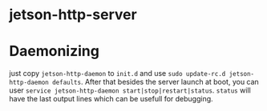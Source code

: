 # jetson-http-server

# Daemonizing
just copy `jetson-http-daemon` to `init.d` and use `sudo update-rc.d jetson-http-daemon defaults`. After that besides the server launch at boot, you can user `service jetson-http-daemon start|stop|restart|status`. `status` will have the last output lines which can be usefull for debugging.
